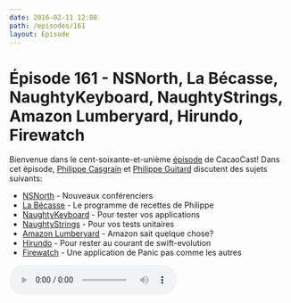 ```yaml
---
date: 2016-02-11 12:00
path: /episodes/161
layout: Episode
---
```

# Épisode 161 - NSNorth, La Bécasse, NaughtyKeyboard, NaughtyStrings, Amazon Lumberyard, Hirundo, Firewatch
<p>Bienvenue dans le cent-soixante-et-unième <a href="https://archive.org/download/cacaocast/cacaocast_161.mp3" title="CacaoCast Episode 161">épisode</a> de CacaoCast! Dans cet épisode, <a href="http://www.twitter.com/philippec" title="Philippe Casgrain sur Twitter">Philippe Casgrain</a> et <a href="http://www.twitter.com/philippeguitard" title="Philippe Guitard sur Twitter">Philippe Guitard</a> discutent des sujets suivants:</p>
<ul><li><a href="https://nsnorth.ca" title="NSNorth">NSNorth</a> - Nouveaux conférenciers</li>
<li><a href="http://labecasse.com" title="La Bécasse">La Bécasse</a> - Le programme de recettes de Philippe</li>
<li><a href="https://github.com/Palleas/NaughtyKeyboard" title="NaughtyKeyboard">NaughtyKeyboard</a> - Pour tester vos applications</li>
<li><a href="https://github.com/minimaxir/big-list-of-naughty-strings" title="NaughtyStrings">NaughtyStrings</a> - Pour vos tests unitaires</li>
<li><a href="https://aws.amazon.com/fr/service-terms/" title="Amazon Lumberyard">Amazon Lumberyard</a> - Amazon sait quelque chose?</li>
<li><a href="https://stylemac.com/hirundo" title="Hirundo">Hirundo</a> - Pour rester au courant de swift-evolution</li>
<li><a href="http://www.firewatchgame.com" title="Firewatch">Firewatch</a> - Une application de Panic pas comme les autres</li>
</ul>
<p><audio controls><source src="https://archive.org/download/cacaocast/cacaocast_161.mp3" type="audio/mpeg"><source src="https://archive.org/download/cacaocast/cacaocast_161.mp3" type="audio/mp4">Votre navigateur ne supporte pas l'élément audio / Your browser does not support the audio element.</audio></p>
